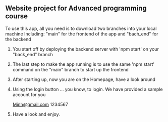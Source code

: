 ## Website project for Advanced programming course
To use this app, all you need is to download two branches into your local machine
Including: "main" for the frontend of the app and "bach_end" for the backend

1. You start off by deploying the backend server with 'npm start' on your "back_end" branch
2. The last step to make the app running is to use the same 'npm start' command on the "main" branch to start up the frontend
3. After starting up, now you are on the Homepage, have a look around
4. Using the login button ... you know, to login. We have provided a sample account for you

   Minh@gmail.com
   1234567
6. Have a look and enjoy.
   
